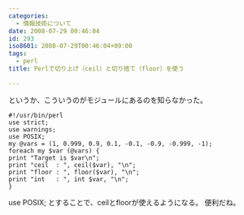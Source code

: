 ```yaml
---
categories:
  - 情報技術について
date: 2008-07-29 00:46:04
id: 293
iso8601: 2008-07-29T00:46:04+09:00
tags:
  - perl
title: Perlで切り上げ（ceil）と切り捨て（floor）を使う

---
```


<p>というか、こういうのがモジュールにあるのを知らなかった。</p>

<pre><code>#!/usr/bin/perl
use strict;
use warnings;
use POSIX;
my @vars = (1, 0.999, 0.9, 0.1, -0.1, -0.9, -0.999, -1);
foreach my &#36;var (@vars) {
print &#34;Target is &#36;var\n&#34;;
print &#34;ceil  : &#34;, ceil(&#36;var), &#34;\n&#34;;
print &#34;floor : &#34;, floor(&#36;var), &#34;\n&#34;;
print &#34;int   : &#34;, int &#36;var, &#34;\n&#34;;
}
</code></pre>

<p>use POSIX;
とすることで、ceilとfloorが使えるようになる。
便利だね。</p>
    	